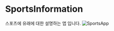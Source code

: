 # SportsInformation
스포츠에 유래에 대한 설명하는 앱 입니다.
![SportsApp](https://user-images.githubusercontent.com/109645634/193175324-7620004b-db45-42bc-a4a0-5edbbff4563f.png)
